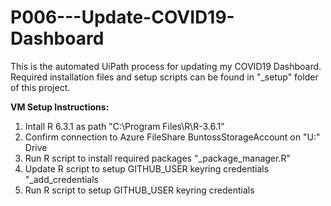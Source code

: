 # P006---Update-COVID19-Dashboard
 This is the automated UiPath process for updating my COVID19 Dashboard. Required installation files and setup scripts can be found in "_setup" folder of this project.
 
 **VM Setup Instructions:**
  
 1. Intall R 6.3.1 as path "C:\Program Files\R\R-3.6.1" 
 2. Confirm connection to Azure FileShare BuntossStorageAccount on "U:\" Drive
 3. Run R script to install required packages "_package_manager.R"
 4. Update R script to setup GITHUB_USER keyring credentials "_add_credentials
 5. Run R script to setup GITHUB_USER keyring credentials
